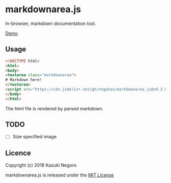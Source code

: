 # markdownarea.js

In-browser, markdown documentation tool.

[Demo](https://negokaz.github.io/markdownarea.js)

## Usage

```html
<!DOCTYPE html>
<html>
<body>
<textarea class="markdownarea">
# Markdown here!
</textarea>
<script src="https://cdn.jsdelivr.net/gh/negokaz/markdownarea.js@v0.2.0/dist/markdownarea.js"></script>
</body>
</html>
```

The html file is rendered by parsed markdown.

## TODO

- [ ] Size specified image

## Licence

Copyright (c) 2018 Kazuki Negoro

markdownarea.js is released under the [MIT License](./LICENSE)